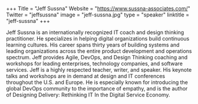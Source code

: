 +++
Title = "Jeff Sussna"
Website = "https://www.sussna-associates.com/"
Twitter = "jeffsussna"
image = "jeff-sussna.jpg"
type = "speaker"
linktitle = "jeff-sussna"
+++

Jeff Sussna is an internationally recognized IT coach and design thinking practitioner.  He specializes in helping digital organizations build continuous learning cultures. His career spans thirty years of building systems and leading organizations across the entire product development and operations spectrum. Jeff provides Agile, DevOps, and Design Thinking coaching and workshops for leading enterprises, technology companies, and software services. Jeff is a highly respected teacher, writer, and speaker. His keynote talks and workshops are in demand at design and IT conferences throughout the U.S. and Europe. He is especially known for introducing the global DevOps community to the importance of empathy, and is the author of Designing Delivery: Rethinking IT In the Digital Service Economy. 
